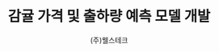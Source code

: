 ---
layout: page
title: 감귤 가격 및 출하량 예측 모델 개발
start_date: 2022-01-28 08:59:00-0400
end_date: 2022-12-01 08:59:00-0400
author: (주)웰스테크
description: 감귤 가격 및 출하량 예측 모델 개발
importance: 1
category: projects
inline: true
related_publications: false
---